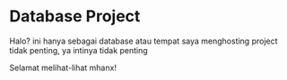 # Database Project
Halo? ini hanya sebagai database atau tempat saya menghosting project tidak penting, ya intinya tidak penting

Selamat melihat-lihat mhanx!
